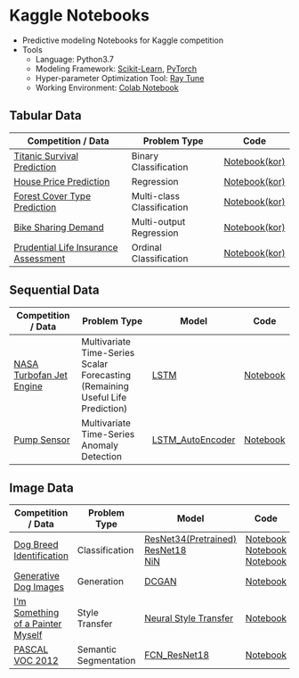 # Kaggle Notebooks
- Predictive modeling Notebooks for Kaggle competition
- Tools
  - Language: Python3.7
  - Modeling Framework: [Scikit-Learn](https://scikit-learn.org/stable/), [PyTorch](https://pytorch.org/)
  - Hyper-parameter Optimization Tool: [Ray Tune](https://docs.ray.io/en/latest/tune/index.html)
  - Working Environment: [Colab Notebook](https://colab.research.google.com/)

## Tabular Data
| Competition / Data                                                                      | Problem Type               | Code                                                                                        |
|-------------------------------------------------------------------------------------|----------------------------|-------------------------------------------------------------------------------------------------------------|
| [Titanic Survival Prediction](https://www.kaggle.com/c/titanic)                                         | Binary Classification      | [Notebook(kor)](https://colab.research.google.com/drive/1okqZ7yFba9xVnke9Px3AapLunupCeMog?usp=sharing)      |
| [House Price Prediction](https://www.kaggle.com/c/house-prices-advanced-regression-techniques) | Regression                 | [Notebook(kor)](https://colab.research.google.com/drive/1n9XYmcvefp6rSD-rH7uZqfw3eVQ_cnxh?usp=sharing)  |
| [Forest Cover Type Prediction](https://www.kaggle.com/c/forest-cover-type-prediction)          | Multi-class Classification | [Notebook(kor)](https://colab.research.google.com/drive/1Kgd6OOrRE7rXrl62HTu4PHtAED2d2zWJ?usp=sharing)  |
| [Bike Sharing Demand](https://www.kaggle.com/c/bike-sharing-demand)                 | Multi-output Regression    | [Notebook(kor)](https://colab.research.google.com/drive/1FihAHMXlpPxLwlpa-B261IcY1zisMrEL?usp=sharing) |
| [Prudential Life Insurance Assessment](https://www.kaggle.com/c/prudential-life-insurance-assessment)                 | Ordinal Classification    | [Notebook(kor)](https://colab.research.google.com/drive/1WPxPqsUsWxgZcmeHRsXn-jYR6aJLdegO?usp=sharing) |

## Sequential Data
| Competition / Data                                                                                          | Problem Type        | Model  | Code |
|----------------------------------------------------------------------------------------------------------|-------------------| ----|------------------|
| [NASA Turbofan Jet Engine](https://www.kaggle.com/datasets/behrad3d/nasa-cmaps) | Multivariate Time-Series Scalar Forecasting <br> (Remaining Useful Life Prediction) | [LSTM](https://ieeexplore.ieee.org/document/7998311) | [Notebook](https://colab.research.google.com/drive/1BfLSPNT2reXh1M1KztdFwOa-JYURpDDl?usp=sharing)|
| [Pump Sensor](https://www.kaggle.com/datasets/nphantawee/pump-sensor-data)                            | Multivariate Time-Series Anomaly Detection       | [LSTM_AutoEncoder](https://arxiv.org/abs/1607.00148) |  [Notebook](https://colab.research.google.com/drive/1iOdhjbuNhE1nesQiY5ST6RCWlWao9MCz?usp=sharing)|

## Image Data
| Competition / Data                                                                                          | Problem Type     | Model      | Code |
|----------------------------------------------------------------------------------------------------------|-----------------------|-----|-------------|
| [Dog Breed Identification](https://www.kaggle.com/c/dog-breed-identification)                            | Classification        | [ResNet34(Pretrained)](https://www.cv-foundation.org/openaccess/content_cvpr_2016/papers/He_Deep_Residual_Learning_CVPR_2016_paper.pdf) <br> [ResNet18](https://www.cv-foundation.org/openaccess/content_cvpr_2016/papers/He_Deep_Residual_Learning_CVPR_2016_paper.pdf) <br> [NiN](https://arxiv.org/abs/1312.4400) | [Notebook](https://colab.research.google.com/drive/1iNMV8kik9ue6sy8DPgG73zT7wO_pQKtB?usp=sharing)  <br> [Notebook](https://colab.research.google.com/drive/1d1jMyWEWMVLBvOOvU5AAhD69V9_uSZDF?usp=sharing) <br> [Notebook](https://colab.research.google.com/drive/1X_MktEUblvBMyfZebMm88sEj0oQL3HEE?usp=sharing)|
| [Generative Dog Images](https://www.kaggle.com/competitions/generative-dog-images)                            | Generation        | [DCGAN](https://arxiv.org/abs/1511.06434) |  [Notebook](https://colab.research.google.com/drive/1wnSNIV6uiL7r4prkPxs-yDMyDzaG3R7J?usp=sharing)| 
| [I’m Something of a Painter Myself](https://www.kaggle.com/c/gan-getting-started)                        | Style Transfer        | [Neural Style Transfer](https://www.cv-foundation.org/openaccess/content_cvpr_2016/papers/Gatys_Image_Style_Transfer_CVPR_2016_paper.pdf) |  [Notebook](https://colab.research.google.com/drive/1FduBuKqs3ToSrnRekxcxUQfzkaHbJcBr?usp=sharing)|
| [PASCAL VOC 2012](https://www.kaggle.com/datasets/huanghanchina/pascal-voc-2012) | Semantic Segmentation | [FCN_ResNet18](https://ieeexplore.ieee.org/document/7298965) |  [Notebook](https://colab.research.google.com/drive/1C-o68TRZc8YThVyEWbLnEKn-G0_JgwK0?usp=sharing)|

